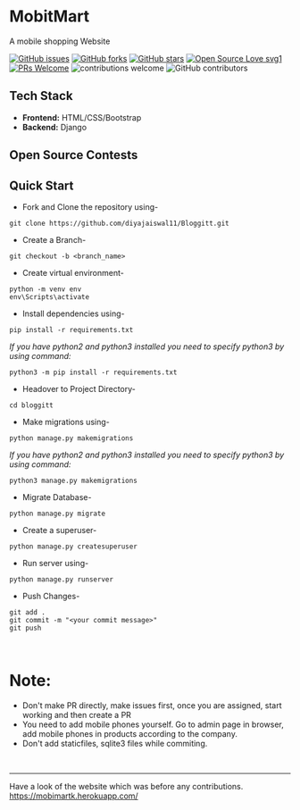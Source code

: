 # MobitMart
A mobile shopping Website

[![GitHub issues](https://img.shields.io/github/issues/kavania2002/MobiMart)](https://github.com/kavania2002/MobiMart/issues)
[![GitHub forks](https://img.shields.io/github/forks/kavania2002/MobiMart)](https://github.com/kavania2002/MobiMart/network)
[![GitHub stars](https://img.shields.io/github/stars/kavania2002/MobiMart)](https://github.com/kavania2002/MobiMart/stargazers)
[![Open Source Love svg1](https://badges.frapsoft.com/os/v1/open-source.svg?v=103)](https://github.com/ellerbrock/open-source-badges/)
[![PRs Welcome](https://img.shields.io/badge/PRs-welcome-brightgreen.svg?style=flat-square)](http://makeapullrequest.com) 
![contributions welcome](https://img.shields.io/static/v1.svg?label=Contributions&message=Welcome&color=0059b3&style=flat-square) 
![GitHub contributors](https://img.shields.io/github/contributors-anon/kavania2002/MobiMart)
<br>

## Tech Stack
- **Frontend:** HTML/CSS/Bootstrap
- **Backend:** Django

## Open Source Contests

## Quick Start

- Fork and Clone the repository using-
```
git clone https://github.com/diyajaiswal11/Bloggitt.git
```
- Create a Branch- 
```
git checkout -b <branch_name>
```
- Create virtual environment-
```
python -m venv env
env\Scripts\activate
```
- Install dependencies using-
```
pip install -r requirements.txt
```
*If you have python2 and python3 installed you need to specify python3 by using command:*
```
python3 -m pip install -r requirements.txt
```

- Headover to Project Directory- 
```
cd bloggitt
```
- Make migrations using-
```
python manage.py makemigrations
```
*If you have python2 and python3 installed you need to specify python3 by using command:*
```
python3 manage.py makemigrations
```

- Migrate Database-
```
python manage.py migrate
```
- Create a superuser-
```
python manage.py createsuperuser
```
- Run server using-
```
python manage.py runserver
```
- Push Changes-
```
git add .
git commit -m "<your commit message>"
git push
```
<br>


# Note:

- Don't make PR directly, make issues first, once you are assigned, start working and then create a PR
- You need to add mobile phones yourself. Go to admin page in browser, add mobile phones in products according to the company.
- Don't add staticfiles, sqlite3 files while commiting.
<br>
<hr>

Have a look of the website which was before any contributions.   
https://mobimartk.herokuapp.com/
